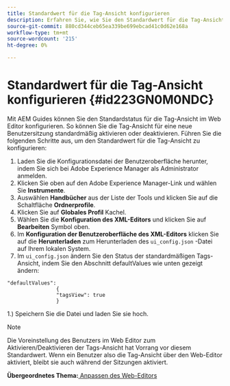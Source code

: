 ```yaml
---
title: Standardwert für die Tag-Ansicht konfigurieren
description: Erfahren Sie, wie Sie den Standardwert für die Tag-Ansicht konfigurieren
source-git-commit: 880cd344ceb65ea339be699ebcad41c0d62e168a
workflow-type: tm+mt
source-wordcount: '215'
ht-degree: 0%

---
```


# Standardwert für die Tag-Ansicht konfigurieren {#id223GN0M0NDC}

Mit AEM Guides können Sie den Standardstatus für die Tag-Ansicht im Web Editor konfigurieren. So können Sie die Tag-Ansicht für eine neue Benutzersitzung standardmäßig aktivieren oder deaktivieren. Führen Sie die folgenden Schritte aus, um den Standardwert für die Tag-Ansicht zu konfigurieren:

1. Laden Sie die Konfigurationsdatei der Benutzeroberfläche herunter, indem Sie sich bei Adobe Experience Manager als Administrator anmelden.
1. Klicken Sie oben auf den Adobe Experience Manager-Link und wählen Sie **Instrumente**.
1. Auswählen **Handbücher** aus der Liste der Tools und klicken Sie auf die Schaltfläche **Ordnerprofile**.
1. Klicken Sie auf **Globales Profil** Kachel.
1. Wählen Sie die **Konfiguration des XML-Editors** und klicken Sie auf **Bearbeiten** Symbol oben.
1. Im **Konfiguration der Benutzeroberfläche des XML-Editors** klicken Sie auf die **Herunterladen** zum Herunterladen des `ui_config.json` -Datei auf Ihrem lokalen System.
1. Im `ui_config.json` ändern Sie den Status der standardmäßigen Tags-Ansicht, indem Sie den Abschnitt defaultValues wie unten gezeigt ändern:

```
"defaultValues":
                {
                "tagsView": true
                }
```

1.) Speichern Sie die Datei und laden Sie sie hoch.

>[!NOTE]
>
> Die Voreinstellung des Benutzers im Web Editor zum Aktivieren/Deaktivieren der Tags-Ansicht hat Vorrang vor diesem Standardwert. Wenn ein Benutzer also die Tag-Ansicht über den Web-Editor aktiviert, bleibt sie auch während der Sitzungen aktiviert.

**Übergeordnetes Thema:**[ Anpassen des Web-Editors](conf-web-editor.md)
